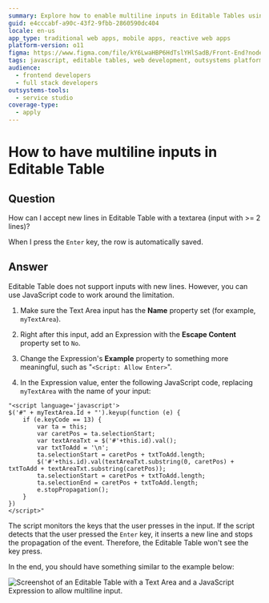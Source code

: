 ```yaml
---
summary: Explore how to enable multiline inputs in Editable Tables using JavaScript in OutSystems 11 (O11).
guid: e4cccabf-a90c-43f2-9fbb-2860590dc404
locale: en-us
app_type: traditional web apps, mobile apps, reactive web apps
platform-version: o11
figma: https://www.figma.com/file/kY6LwaHBP6HdTslYHlSadB/Front-End?node-id=844:51
tags: javascript, editable tables, web development, outsystems platform, ui customization
audience:
  - frontend developers
  - full stack developers
outsystems-tools:
  - service studio
coverage-type:
  - apply
---
```


# How to have multiline inputs in Editable Table

## Question

How can I accept new lines in Editable Table with a textarea (input with >= 2 lines)?

When I press the `Enter` key, the row is automatically saved.

## Answer

Editable Table does not support inputs with new lines. However, you can use JavaScript code to work around the limitation.

1. Make sure the Text Area input has the **Name** property set (for example, `myTextArea`).

2. Right after this input, add an Expression with the **Escape Content** property set to `No`.

3. Change the Expression's **Example** property to something more meaningful, such as "`<Script: Allow Enter>`".

4. In the Expression value, enter the following JavaScript code, replacing `myTextArea` with the name of your input:

```
"<script language='javascript'>  
$('#" + myTextArea.Id + "').keyup(function (e) { 
    if (e.keyCode == 13) {
        var ta = this;  
        var caretPos = ta.selectionStart;   
        var textAreaTxt = $('#'+this.id).val();   
        var txtToAdd = '\n';  
        ta.selectionStart = caretPos + txtToAdd.length;   
        $('#'+this.id).val(textAreaTxt.substring(0, caretPos) + txtToAdd + textAreaTxt.substring(caretPos));
        ta.selectionStart = caretPos + txtToAdd.length;   
        ta.selectionEnd = caretPos + txtToAdd.length;   
        e.stopPropagation();  
    }
})
</script>"  
```

The script monitors the keys that the user presses in the input. If the script detects that the user pressed the `Enter` key, it inserts a new line and stops the propagation of the event. Therefore, the Editable Table won't see the key press.

In the end, you should have something similar to the example below:

![Screenshot of an Editable Table with a Text Area and a JavaScript Expression to allow multiline input.](images/How-to-have-multiline-inputs-in-Editable-Table-0.png "Editable Table with Text Area and JavaScript Expression")

